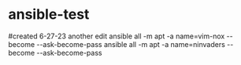 # ansible-test

#created 6-27-23
another edit
ansible all -m apt -a name=vim-nox --become --ask-become-pass
ansible all -m apt -a name=ninvaders --become --ask-become-pass
